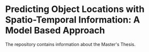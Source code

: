 # Predicting Object Locations with Spatio-Temporal Information: A Model Based Approach

The repository contains information about the Master's Thesis.
